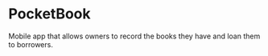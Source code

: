 # PocketBook

Mobile app that allows owners to record the books they have and loan them to borrowers.
